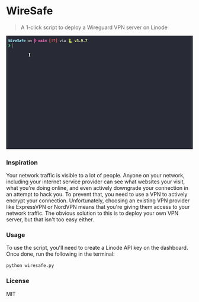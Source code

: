 # WireSafe

> A 1-click script to deploy a Wireguard VPN server on Linode

![Demo](./Demo.gif)

### Inspiration

Your network traffic is visible to a lot of people. Anyone on your network, including your internet service provider can see what websites your visit, what you're doing online, and even actively downgrade your connection in an attempt to hack you. To prevent that, you need to use a VPN to actively encrypt your connection. Unfortunately, choosing an existing VPN provider like ExpressVPN or NordVPN means that you're giving them access to your network traffic. The obvious solution to this is to deploy your own VPN server, but that isn't too easy either.

### Usage

To use the script, you'll need to create a Linode API key on the dashboard. Once done, run the following in the terminal:

```sh
python wiresafe.py
```

### License

MIT

